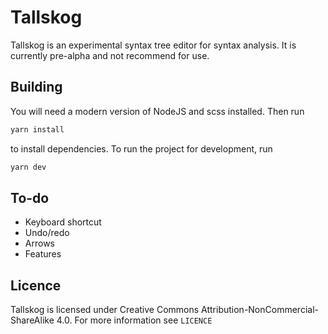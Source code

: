 # Tallskog

Tallskog is an experimental syntax tree editor for syntax analysis. It is currently pre-alpha and not recommend for use.

## Building

You will need a modern version of NodeJS and scss installed. Then run

```bash
yarn install
```

to install dependencies.
To run the project for development, run

```bash
yarn dev
```

## To-do

- Keyboard shortcut
- Undo/redo
- Arrows
- Features

## Licence

Tallskog is licensed under Creative Commons Attribution-NonCommercial-ShareAlike 4.0. For more information see `LICENCE`
